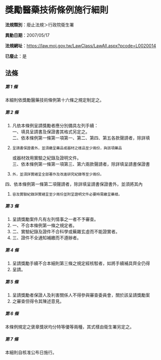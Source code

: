 # 獎勵醫藥技術條例施行細則

**法規類別**：廢止法規＞行政院衛生署

**異動日期**：2007/05/17  

**法規網址**：https://law.moj.gov.tw/LawClass/LawAll.aspx?pcode=L0020014

**已廢止**：是



## 法條
##### 第 1 條
本細則依獎勵醫藥技術條例第十六條之規定制定之。

##### 第 2 條
1. 凡依本條例呈請獎勵者應分別備具左列手續：  
一、填具呈請書及保證書其格式另定之。  
二、依本條例第一條第一項第一、第二、第四、第五各款聲請者，除詳填
1.     呈請書保證書外，並須繳呈藥品或器材之樣品至少兩份，與該項藥品  
    或器材效用實驗之紀錄及證明文件。  
三、依本條例第一條第一項第三、第六兩款聲請者，除詳填呈請書保證書
1.     外，並須詳實繕呈全部著作及改進研究紀錄等至少兩份。  
四、依本條例第一條第二項聲請者，除詳填呈請書保證書外，並須將其內
1.     容及實驗紀錄詳實繕呈至少兩份並附呈證明文件必要時需繳呈藥樣。

##### 第 3 條
1. 呈請獎勵案件凡有左列情事之一者不予審查。
1. 一、不合本條例第一條之規定者。
1. 二、實驗紀錄及證件不合科學或蕪雜玄虛而不能證實者。
1. 三、證件不全通知補繳而不遵辦者。

##### 第 4 條
1. 呈請獎勵手續不合本細則第三條之規定經核駁者，如將手續補具齊全仍得
1. 呈請。

##### 第 5 條
1. 呈請獎勵者保證人及利害關係人不得參與審查委員會，關於該呈請獎勵案
1. 之審查但得令其陳述意見。

##### 第 6 條
本條例規定之褒章獎狀均分特等優等兩種，其式樣由衛生署另定之。

##### 第 7 條
本細則自核准公布日施行。


